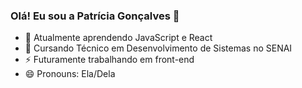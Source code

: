 ### Olá! Eu sou a Patrícia Gonçalves 👋


- 🔭 Atualmente aprendendo JavaScript e React
- 🌱 Cursando Técnico em Desenvolvimento de Sistemas no SENAI
- ⚡ Futuramente trabalhando em front-end
- 😄 Pronouns: Ela/Dela


